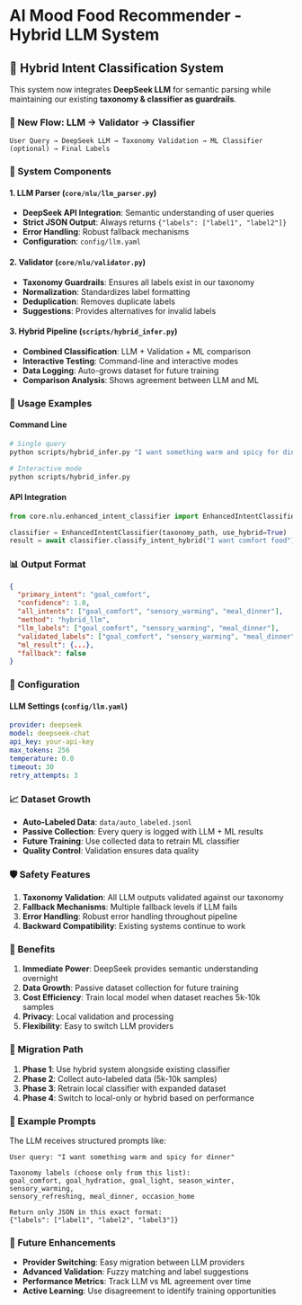 # AI Mood Food Recommender - Hybrid LLM System

## 🚀 Hybrid Intent Classification System

This system now integrates **DeepSeek LLM** for semantic parsing while maintaining our existing **taxonomy & classifier as guardrails**.

### 🔄 New Flow: LLM → Validator → Classifier

```
User Query → DeepSeek LLM → Taxonomy Validation → ML Classifier (optional) → Final Labels
```

### 📁 System Components

#### 1. **LLM Parser** (`core/nlu/llm_parser.py`)
- **DeepSeek API Integration**: Semantic understanding of user queries
- **Strict JSON Output**: Always returns `{"labels": ["label1", "label2"]}`
- **Error Handling**: Robust fallback mechanisms
- **Configuration**: `config/llm.yaml`

#### 2. **Validator** (`core/nlu/validator.py`)
- **Taxonomy Guardrails**: Ensures all labels exist in our taxonomy
- **Normalization**: Standardizes label formatting
- **Deduplication**: Removes duplicate labels
- **Suggestions**: Provides alternatives for invalid labels

#### 3. **Hybrid Pipeline** (`scripts/hybrid_infer.py`)
- **Combined Classification**: LLM + Validation + ML comparison
- **Interactive Testing**: Command-line and interactive modes
- **Data Logging**: Auto-grows dataset for future training
- **Comparison Analysis**: Shows agreement between LLM and ML

### 🎯 Usage Examples

#### Command Line
```bash
# Single query
python scripts/hybrid_infer.py "I want something warm and spicy for dinner"

# Interactive mode
python scripts/hybrid_infer.py
```

#### API Integration
```python
from core.nlu.enhanced_intent_classifier import EnhancedIntentClassifier

classifier = EnhancedIntentClassifier(taxonomy_path, use_hybrid=True)
result = await classifier.classify_intent_hybrid("I want comfort food")
```

### 📊 Output Format

```json
{
  "primary_intent": "goal_comfort",
  "confidence": 1.0,
  "all_intents": ["goal_comfort", "sensory_warming", "meal_dinner"],
  "method": "hybrid_llm",
  "llm_labels": ["goal_comfort", "sensory_warming", "meal_dinner"],
  "validated_labels": ["goal_comfort", "sensory_warming", "meal_dinner"],
  "ml_result": {...},
  "fallback": false
}
```

### 🔧 Configuration

#### LLM Settings (`config/llm.yaml`)
```yaml
provider: deepseek
model: deepseek-chat
api_key: your-api-key
max_tokens: 256
temperature: 0.0
timeout: 30
retry_attempts: 3
```

### 📈 Dataset Growth

- **Auto-Labeled Data**: `data/auto_labeled.jsonl`
- **Passive Collection**: Every query is logged with LLM + ML results
- **Future Training**: Use collected data to retrain ML classifier
- **Quality Control**: Validation ensures data quality

### 🛡️ Safety Features

1. **Taxonomy Validation**: All LLM outputs validated against our taxonomy
2. **Fallback Mechanisms**: Multiple fallback levels if LLM fails
3. **Error Handling**: Robust error handling throughout pipeline
4. **Backward Compatibility**: Existing systems continue to work

### 🚀 Benefits

1. **Immediate Power**: DeepSeek provides semantic understanding overnight
2. **Data Growth**: Passive dataset collection for future training
3. **Cost Efficiency**: Train local model when dataset reaches 5k-10k samples
4. **Privacy**: Local validation and processing
5. **Flexibility**: Easy to switch LLM providers

### 🔄 Migration Path

1. **Phase 1**: Use hybrid system alongside existing classifier
2. **Phase 2**: Collect auto-labeled data (5k-10k samples)
3. **Phase 3**: Retrain local classifier with expanded dataset
4. **Phase 4**: Switch to local-only or hybrid based on performance

### 📝 Example Prompts

The LLM receives structured prompts like:

```
User query: "I want something warm and spicy for dinner"

Taxonomy labels (choose only from this list):
goal_comfort, goal_hydration, goal_light, season_winter, sensory_warming, 
sensory_refreshing, meal_dinner, occasion_home

Return only JSON in this exact format:
{"labels": ["label1", "label2", "label3"]}
```

### 🎯 Future Enhancements

- **Provider Switching**: Easy migration between LLM providers
- **Advanced Validation**: Fuzzy matching and label suggestions
- **Performance Metrics**: Track LLM vs ML agreement over time
- **Active Learning**: Use disagreement to identify training opportunities
